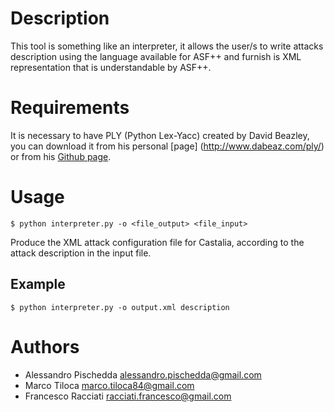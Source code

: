 Description
============
This tool is something like an interpreter, it allows the user/s to write attacks description using the language
 available for ASF++ and furnish is XML representation that is understandable by ASF++.


Requirements
============
It is necessary to have PLY (Python Lex-Yacc) created by David Beazley, you can download it from 
his personal [page] (http://www.dabeaz.com/ply/) or from his [Github page](https://github.com/dabeaz/ply).

Usage
=====

	$ python interpreter.py -o <file_output> <file_input>

Produce the XML attack configuration file for Castalia, according to the attack description in the input file.


Example
-------

	$ python interpreter.py -o output.xml description

Authors
=======
+ Alessandro Pischedda	alessandro.pischedda@gmail.com
+ Marco Tiloca		marco.tiloca84@gmail.com
+ Francesco Racciati  racciati.francesco@gmail.com 

